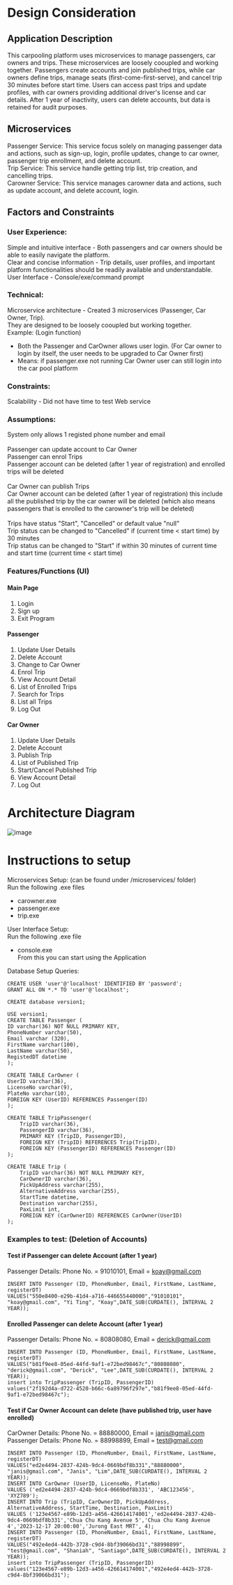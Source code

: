 Design Consideration
====================
## Application Description
This carpooling platform uses microservices to manage passengers, car owners and trips. These microservices are loosely cooupled and working together. Passengers create accounts and join published trips, while car owners define trips, manage seats (first-come-first-serve), and cancel trip 30 minutes before start time. Users can access past trips and update profiles, with car owners providing additional driver's license and car details. After 1 year of inactivity, users can delete accounts, but data is retained for audit purposes.

## Microservices
Passenger Service: This service focus solely on managing passenger data and actions, such as sign-up, login, profile updates, change to car owner, passenger trip enrollment, and delete account. <br>
Trip Service: This service handle getting trip list, trip creation, and cancelling trips. <br>
Carowner Service: This service manages carowner data and actions, such as update account, and delete account, login. <br>

## Factors and Constraints
### User Experience: <br>
Simple and intuitive interface - Both passengers and car owners should be able to easily navigate the platform. <br>
Clear and concise information  - Trip details, user profiles, and important platform functionalities should be readily available and understandable. <br>
User Interface                 - Console/exe/command prompt 

### Technical:
Microservice architecture      - Created 3 microservices (Passenger, Car Owner, Trip). <br>
They are designed to be loosely cooupled but working together. <br>
Example: (Login function) <br>
- Both the Passenger and CarOwner allows user login. (For Car owner to login by itself, the user needs to be upgraded to Car Owner first)
- Means: if passenger.exe not running Car Owner user can still login into the car pool platform

### Constraints:
Scalability                    - Did not have time to test Web service

### Assumptions:
System only allows 1 registed phone number and email <br> <br>
Passenger can update account to Car Owner <br>
Passenger can enrol Trips <br>
Passenger account can be deleted (after 1 year of registration) and enrolled trips will be deleted <br> <br>
Car Owner can publish Trips <br>
Car Owner account can be deleted (after 1 year of registration) this include all the published trip by the car owner will be deleted (which also means passengers that is enrolled to the carowner's trip will be deleted) <br> <br>
Trips have status "Start", "Cancelled" or default value "null"  <br>
Trip status can be changed to "Cancelled" if (current time < start time) by 30 minutes <br>
Trip status can be changed to "Start" if within 30 minutes of current time and start time (current time < start time) <br>

### Features/Functions (UI)
#### Main Page
1. Login
2. Sign up
3. Exit Program
   
#### Passenger
1. Update User Details
2. Delete Account
3. Change to Car Owner
4. Enrol Trip
5. View Account Detail
6. List of Enrolled Trips
7. Search for Trips
8. List all Trips
0. Log Out

#### Car Owner
1. Update User Details
2. Delete Account
3. Publish Trip
4. List of Published Trip
5. Start/Cancel Published Trip
6. View Account Detail
0. Log Out

Architecture Diagram
====================
![image](https://github.com/koayyiting/ETI_ASG1_KoayYiTing/assets/93900494/5ddff562-a0c9-4ac7-8d04-82fe48b5269d)


Instructions to setup
=====================
Microservices Setup: (can be found under /microservices/ folder) <br>
Run the following .exe files
- carowner.exe
- passenger.exe
- trip.exe

User Interface Setup: <br>
Run the following .exe file
- console.exe <br>
From this you can start using the Application

Database Setup Queries: <br>
```
CREATE USER 'user'@'localhost' IDENTIFIED BY 'password';
GRANT ALL ON *.* TO 'user'@'localhost';

CREATE database version1;

USE version1;
CREATE TABLE Passenger (
ID varchar(36) NOT NULL PRIMARY KEY,
PhoneNumber varchar(50), 
Email varchar (320),
FirstName varchar(100), 
LastName varchar(50),
RegistedDT datetime
);

CREATE TABLE CarOwner (
UserID varchar(36),
LicenseNo varchar(9),
PlateNo varchar(10), 
FOREIGN KEY (UserID) REFERENCES Passenger(ID)
);

CREATE TABLE TripPassenger(
	TripID varchar(36),
    PassengerID varchar(36),
    PRIMARY KEY (TripID, PassengerID),
    FOREIGN KEY (TripID) REFERENCES Trip(TripID),
    FOREIGN KEY (PassengerID) REFERENCES Passenger(ID)
);

CREATE TABLE Trip (
    TripID varchar(36) NOT NULL PRIMARY KEY,
    CarOwnerID varchar(36),
    PickUpAddress varchar(255),
    AlternativeAddress varchar(255),
    StartTime datetime,
    Destination varchar(255),
    PaxLimit int,
    FOREIGN KEY (CarOwnerID) REFERENCES CarOwner(UserID)
);
```
### Examples to test: (Deletion of Accounts)
#### Test if Passenger can delete Account (after 1 year)
Passenger Details: Phone No. = 91010101, Email = koay@gmail.com
```
INSERT INTO Passenger (ID, PhoneNumber, Email, FirstName, LastName, registerDT)
VALUES("550e8400-e29b-41d4-a716-446655440000","91010101", "koay@gmail.com", "Yi Ting", "Koay",DATE_SUB(CURDATE(), INTERVAL 2 YEAR));
```
#### Enrolled Passenger can delete Account (after 1 year)
Passenger Details: Phone No. = 80808080, Email = derick@gmail.com
```
INSERT INTO Passenger (ID, PhoneNumber, Email, FirstName, LastName, registerDT)
VALUES("b81f9ee8-05ed-44fd-9af1-e72bed98467c","80808080", "derick@gmail.com", "Derick", "Lee",DATE_SUB(CURDATE(), INTERVAL 2 YEAR));
insert into TripPassenger (TripID, PassengerID)
values("2f192d4a-d722-4520-b66c-6a89796f297e","b81f9ee8-05ed-44fd-9af1-e72bed98467c");
```
#### Test if Car Owner Account can delete (have published trip, user have enrolled) 
CarOwner Details: Phone No. = 88880000, Email = janis@gmail.com <br>
Passenger Details: Phone No. = 88998899, Email = test@gmail.com <br>
```
INSERT INTO Passenger (ID, PhoneNumber, Email, FirstName, LastName, registerDT)
VALUES("ed2e4494-2837-424b-9dc4-0669bdf8b331","88880000", "janis@gmail.com", "Janis", "Lim",DATE_SUB(CURDATE(), INTERVAL 2 YEAR));
INSERT INTO CarOwner (UserID, LicenseNo, PlateNo)
VALUES ('ed2e4494-2837-424b-9dc4-0669bdf8b331', 'ABC123456', 'XYZ789');
INSERT INTO Trip (TripID, CarOwnerID, PickUpAddress, AlternativeAddress, StartTime, Destination, PaxLimit)
VALUES ('123e4567-e89b-12d3-a456-426614174001','ed2e4494-2837-424b-9dc4-0669bdf8b331','Chua Chu Kang Avenue 5','Chua Chu Kang Avenue 4','2023-12-17 20:00:00','Jurong East MRT', 4);
INSERT INTO Passenger (ID, PhoneNumber, Email, FirstName, LastName, registerDT)
VALUES("492e4ed4-442b-3728-c9d4-8bf39066bd31","88998899", "test@gmail.com", "Shaniah", "Santiago",DATE_SUB(CURDATE(), INTERVAL 2 YEAR));
insert into TripPassenger (TripID, PassengerID)
values("123e4567-e89b-12d3-a456-426614174001","492e4ed4-442b-3728-c9d4-8bf39066bd31");
```
